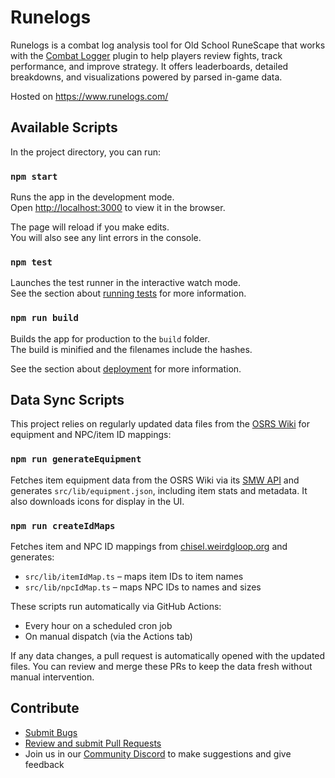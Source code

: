# Runelogs

Runelogs is a combat log analysis tool for Old School RuneScape that works with the [Combat Logger](https://runelite.net/plugin-hub/show/combat-logger) plugin to help players review fights, track performance, and improve strategy.
It offers leaderboards, detailed breakdowns, and visualizations powered by parsed in-game data.

Hosted on https://www.runelogs.com/

## Available Scripts

In the project directory, you can run:

### `npm start`

Runs the app in the development mode.\
Open [http://localhost:3000](http://localhost:3000) to view it in the browser.

The page will reload if you make edits.\
You will also see any lint errors in the console.

### `npm test`

Launches the test runner in the interactive watch mode.\
See the section about [running tests](https://facebook.github.io/create-react-app/docs/running-tests) for more information.

### `npm run build`

Builds the app for production to the `build` folder.\
The build is minified and the filenames include the hashes.

See the section about [deployment](https://facebook.github.io/create-react-app/docs/deployment) for more information.

## Data Sync Scripts

This project relies on regularly updated data files from the [OSRS Wiki](https://oldschool.runescape.wiki/) for equipment and NPC/item ID mappings:

### `npm run generateEquipment`
  Fetches item equipment data from the OSRS Wiki via its [SMW API](https://www.semantic-mediawiki.org/wiki/Help:API) and generates `src/lib/equipment.json`, including item stats and metadata. It also downloads icons for display in the UI.

### `npm run createIdMaps`
  Fetches item and NPC ID mappings from [chisel.weirdgloop.org](https://chisel.weirdgloop.org) and generates:
  - `src/lib/itemIdMap.ts` – maps item IDs to item names
  - `src/lib/npcIdMap.ts` – maps NPC IDs to names and sizes

These scripts run automatically via GitHub Actions:
- Every hour on a scheduled cron job
- On manual dispatch (via the Actions tab)

If any data changes, a pull request is automatically opened with the updated files. You can review and merge these PRs to keep the data fresh without manual intervention.

## Contribute

* [Submit Bugs](https://github.com/SuperNerdEric/combat-logger/issues)
* [Review and submit Pull Requests](https://github.com/SuperNerdEric/combat-logger/pulls)
* Join us in our [Community Discord](https://discord.gg/ZydwX7AJEd) to make suggestions and give feedback
